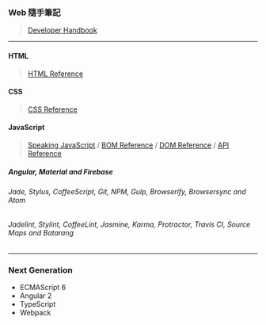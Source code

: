 ### Web 隨手筆記
> [Developer Handbook](http://www.frontendhandbook.com/)

***

#### HTML
> [HTML Reference](https://www.w3.org/TR/html51/index.html)

#### CSS
> [CSS Reference](http://tympanus.net/codrops/css_reference/)

#### JavaScript
> [Speaking JavaScript](http://speakingjs.com/es5/) / [BOM Reference](https://github.com/Shyam-Chen/Web-Cheat-Sheet/blob/master/BOM.md) / [DOM Reference](https://github.com/Shyam-Chen/Web-Cheat-Sheet/blob/master/DOM.md) / [API Reference](https://github.com/Shyam-Chen/Web-Cheat-Sheet/blob/master/API.md)

##### Angular, Material and Firebase
###### Jade, Stylus, CoffeeScript, Git, NPM, Gulp, Browserify, Browsersync and Atom
###### Jadelint, Stylint, CoffeeLint, Jasmine, Karma, Protractor, Travis CI, Source Maps and Batarang

***

### Next Generation
* ECMAScript 6
* Angular 2
* TypeScript
* Webpack
